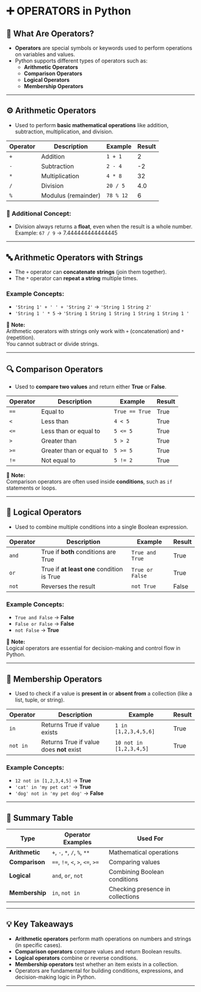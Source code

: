 # ➕ OPERATORS in Python

## 🔹 What Are Operators?
- **Operators** are special symbols or keywords used to perform operations on variables and values.  
- Python supports different types of operators such as:
  - **Arithmetic Operators**
  - **Comparison Operators**
  - **Logical Operators**
  - **Membership Operators**

---

## ⚙️ Arithmetic Operators
- Used to perform **basic mathematical operations** like addition, subtraction, multiplication, and division.

| Operator | Description | Example | Result |
|-----------|--------------|----------|--------|
| `+` | Addition | `1 + 1` | 2 |
| `-` | Subtraction | `2 - 4` | -2 |
| `*` | Multiplication | `4 * 8` | 32 |
| `/` | Division | `20 / 5` | 4.0 |
| `%` | Modulus (remainder) | `78 % 12` | 6 |

### 🧮 Additional Concept:
- Division always returns a **float**, even when the result is a whole number.  
  Example: `67 / 9` → 7.444444444444445  

---

## 🔤 Arithmetic Operators with Strings
- The `+` operator can **concatenate strings** (join them together).  
- The `*` operator can **repeat a string** multiple times.

### Example Concepts:
- `'String 1' + ' ' + 'String 2'` → `'String 1 String 2'`  
- `'String 1 ' * 5` → `'String 1 String 1 String 1 String 1 String 1 '`

🧠 **Note:**  
Arithmetic operators with strings only work with `+` (concatenation) and `*` (repetition).  
You cannot subtract or divide strings.

---

## 🔍 Comparison Operators
- Used to **compare two values** and return either **True** or **False**.

| Operator | Description | Example | Result |
|-----------|--------------|----------|--------|
| `==` | Equal to | `True == True` | True |
| `<` | Less than | `4 < 5` | True |
| `<=` | Less than or equal to | `5 <= 5` | True |
| `>` | Greater than | `5 > 2` | True |
| `>=` | Greater than or equal to | `5 >= 5` | True |
| `!=` | Not equal to | `5 != 2` | True |

🧩 **Note:**  
Comparison operators are often used inside **conditions**, such as `if` statements or loops.

---

## 🧠 Logical Operators
- Used to combine multiple conditions into a single Boolean expression.  

| Operator | Description | Example | Result |
|-----------|--------------|----------|--------|
| `and` | True if **both** conditions are True | `True and True` | True |
| `or` | True if **at least one** condition is True | `True or False` | True |
| `not` | Reverses the result | `not True` | False |

### Example Concepts:
- `True and False` → **False**  
- `False or False` → **False**  
- `not False` → **True**

🧩 **Note:**  
Logical operators are essential for decision-making and control flow in Python.

---

## 🔎 Membership Operators
- Used to check if a value is **present in** or **absent from** a collection (like a list, tuple, or string).

| Operator | Description | Example | Result |
|-----------|--------------|----------|--------|
| `in` | Returns True if value exists | `1 in [1,2,3,4,5,6]` | True |
| `not in` | Returns True if value does **not** exist | `10 not in [1,2,3,4,5]` | True |

### Example Concepts:
- `12 not in [1,2,3,4,5]` → **True**  
- `'cat' in 'my pet cat'` → **True**  
- `'dog' not in 'my pet dog'` → **False**

---

## 🧩 Summary Table

| Type | Operator Examples | Used For |
|------|--------------------|-----------|
| **Arithmetic** | `+`, `-`, `*`, `/`, `%`, `**` | Mathematical operations |
| **Comparison** | `==`, `!=`, `<`, `>`, `<=`, `>=` | Comparing values |
| **Logical** | `and`, `or`, `not` | Combining Boolean conditions |
| **Membership** | `in`, `not in` | Checking presence in collections |

---

## 💡 Key Takeaways
- **Arithmetic operators** perform math operations on numbers and strings (in specific cases).  
- **Comparison operators** compare values and return Boolean results.  
- **Logical operators** combine or reverse conditions.  
- **Membership operators** test whether an item exists in a collection.  
- Operators are fundamental for building conditions, expressions, and decision-making logic in Python.

---
